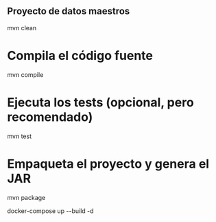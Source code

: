 ## Proyecto de datos maestros 

mvn clean


# Compila el código fuente
mvn compile

# Ejecuta los tests (opcional, pero recomendado)
mvn test

# Empaqueta el proyecto y genera el JAR
mvn package


docker-compose up --build -d